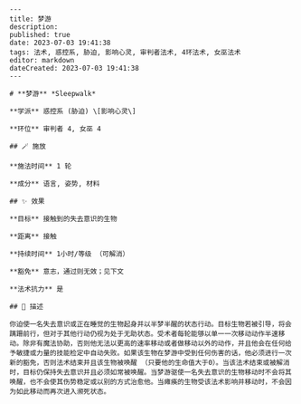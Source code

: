 
    ---
    title: 梦游
    description: 
    published: true
    date: 2023-07-03 19:41:38
    tags: 法术, 惑控系, 胁迫, 影响心灵, 审判者法术, 4环法术, 女巫法术
    editor: markdown
    dateCreated: 2023-07-03 19:41:38
    ---

    # **梦游** *Sleepwalk*

    **学派** 惑控系 (胁迫) \[影响心灵\] 

    **环位** 审判者 4, 女巫 4

    ## 🪄 施放

    **施法时间** 1 轮

    **成分** 语言, 姿势, 材料

    ## ✨ 效果 

    **目标** 接触到的失去意识的生物 

    **距离** 接触  

    **持续时间** 1小时/等级 （可解消） 

    **豁免** 意志，通过则无效；见下文

    **法术抗力** 是

    ## 📖 描述

    你迫使一名失去意识或正在睡觉的生物起身并以半梦半醒的状态行动。目标生物若被引导，将会蹒跚前行，但对于其他行动仍视为处于无助状态。受术者每轮能够以单一一次移动动作半速移动。除非有魔法协助，否则他无法以更高的速率移动或者做移动以外的动作，并且他会在任何给予敏捷或力量的技能检定中自动失败。如果该生物在梦游中受到任何伤害的话，他必须进行一次新的豁免，否则法术结束并且该生物被唤醒 （只要他的生命值大于0）。当该法术结束或被解消时，目标仍保持失去意识并且必须如常被唤醒。当梦游驱使一名失去意识的生物移动时不会将其唤醒，也不会使其伤势稳定或以别的方式治愈他。当瘫痪的生物受该法术影响并移动时，不会因为如此移动而再次进入濒死状态。
    